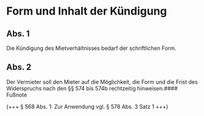 # Form und Inhalt der Kündigung



## Abs. 1

 Die Kündigung des Mietverhältnisses bedarf der schriftlichen Form.

## Abs. 2

 Der Vermieter soll den Mieter auf die Möglichkeit, die Form und die Frist des Widerspruchs nach den §§ 574 bis 574b rechtzeitig hinweisen.#### Fußnote

(+++ § 568 Abs. 1: Zur Anwendung vgl. § 578 Abs. 3 Satz 1 +++) 

